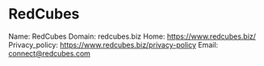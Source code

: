 
# RedCubes

Name: RedCubes
Domain: redcubes.biz
Home: https://www.redcubes.biz/
Privacy_policy: https://www.redcubes.biz/privacy-policy
Email: connect@redcubes.com
